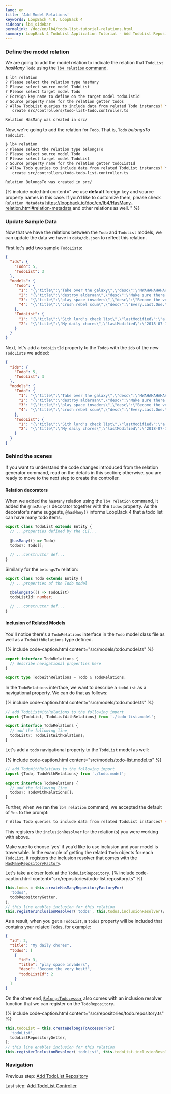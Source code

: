 ```yaml
---
lang: en
title: 'Add Model Relations'
keywords: LoopBack 4.0, LoopBack 4
sidebar: lb4_sidebar
permalink: /doc/en/lb4/todo-list-tutorial-relations.html
summary: LoopBack 4 TodoList Application Tutorial - Add TodoList Repository
---
```


### Define the model relation

We are going to add the model relation to indicate the relation that `TodoList`
_hasMany_ `Todo` using the
[`lb4 relation` command](https://loopback.io/doc/en/lb4/Relation-generator.html).

```sh
$ lb4 relation
? Please select the relation type hasMany
? Please select source model TodoList
? Please select target model Todo
? Foreign key name to define on the target model todoListId
? Source property name for the relation getter todos
? Allow TodoList queries to include data from related Todo instances? Yes
   create src/controllers/todo-list-todo.controller.ts

Relation HasMany was created in src/
```

Now, we're going to add the relation for `Todo`. That is, `Todo` _belongsTo_
`TodoList`.

```sh
$ lb4 relation
? Please select the relation type belongsTo
? Please select source model Todo
? Please select target model TodoList
? Source property name for the relation getter todoListId
? Allow Todo queries to include data from related TodoList instances? Yes
   create src/controllers/todo-todo-list.controller.ts

Relation BelongsTo was created in src/
```

{% include note.html content="
we use **default** foreign key and source property names in this case.
If you'd like to customize them, please check `Relation Metadata`
https://loopback.io/doc/en/lb4/HasMany-relation.html#relation-metadata and other
relations as well.
" %}

### Update Sample Data

Now that we have the relations between the `Todo` and `TodoList` models, we can
update the data we have in `data/db.json` to reflect this relation.

First let's add two sample `TodoList`s:

```json
{
  "ids": {
    "Todo": 5,
    "TodoList": 3
  },
  "models": {
    "Todo": {
      "1": "{\"title\":\"Take over the galaxy\",\"desc\":\"MWAHAHAHAHAHAHAHAHAHAHAHAHAMWAHAHAHAHAHAHAHAHAHAHAHAHA\",\"id\":1}",
      "2": "{\"title\":\"destroy alderaan\",\"desc\":\"Make sure there are no survivors left!\",\"id\":2}",
      "3": "{\"title\":\"play space invaders\",\"desc\":\"Become the very best!\",\"id\":3}",
      "4": "{\"title\":\"crush rebel scum\",\"desc\":\"Every.Last.One.\",\"id\":4}"
    },
    "TodoList": {
      "1": "{\"title\":\"Sith lord's check list\",\"lastModified\":\"a long time ago\",\"id\":1}",
      "2": "{\"title\":\"My daily chores\",\"lastModified\":\"2018-07-13\",\"id\":2}"
    }
  }
}
```

Next, let's add a `todoListId` property to the `Todo`s with the `id`s of the new
`TodoList`s we added:

```json
{
  "ids": {
    "Todo": 5,
    "TodoList": 3
  },
  "models": {
    "Todo": {
      "1": "{\"title\":\"Take over the galaxy\",\"desc\":\"MWAHAHAHAHAHAHAHAHAHAHAHAHAMWAHAHAHAHAHAHAHAHAHAHAHAHA\",\"todoListId\":1,\"id\":1}",
      "2": "{\"title\":\"destroy alderaan\",\"desc\":\"Make sure there are no survivors left!\",\"todoListId\":1,\"id\":2}",
      "3": "{\"title\":\"play space invaders\",\"desc\":\"Become the very best!\",\"todoListId\":2,\"id\":3}",
      "4": "{\"title\":\"crush rebel scum\",\"desc\":\"Every.Last.One.\",\"todoListId\":1,\"id\":4}"
    },
    "TodoList": {
      "1": "{\"title\":\"Sith lord's check list\",\"lastModified\":\"a long time ago\",\"id\":1}",
      "2": "{\"title\":\"My daily chores\",\"lastModified\":\"2018-07-13\",\"id\":2}"
    }
  }
}
```

### Behind the scenes

If you want to understand the code changes introduced from the relation
generator command, read on the details in this section; otherwise, you are ready
to move to the next step to create the controller.

#### Relation decorators

When we added the `hasMany` relation using the `lb4 relation` command, it added
the `@hasMany()` decorator together with the `todos` property. As the
decorator's name suggests, `@hasMany()` informs LoopBack 4 that a todo list can
have many todo items.

```ts
export class TodoList extends Entity {
  // ...properties defined by the CLI...

  @hasMany(() => Todo)
  todos?: Todo[];

  // ...constructor def...
}
```

Similarly for the `belongsTo` relation:

```ts
export class Todo extends Entity {
  // ...properties of the Todo model

  @belongsTo(() => TodoList)
  todoListId: number;

  // ...constructor def...
}
```

#### Inclusion of Related Models

You'll notice there's a `TodoRelations` interface in the `Todo` model class file
as well as a `TodoWithRelations` type defined.

{% include code-caption.html content="src/models/todo.model.ts" %}

```ts
export interface TodoRelations {
  // describe navigational properties here
}

export type TodoWithRelations = Todo & TodoRelations;
```

In the `TodoRelations` interface, we want to describe a `todoList` as a
navigational property. We can do that as follows:

{% include code-caption.html content="src/models/todo.model.ts" %}

```ts
// add TodoListWithRelations to the following import
import {TodoList, TodoListWithRelations} from './todo-list.model';
```

```ts
export interface TodoRelations {
  // add the following line
  todoList?: TodoListWithRelations;
}
```

Let's add a `todo` navigational property to the `TodoList` model as well:

{% include code-caption.html content="src/models/todo-list.model.ts" %}

```ts
// add TodoWithRelations to the following import
import {Todo, TodoWithRelations} from './todo.model';
```

```ts
export interface TodoRelations {
  // add the following line
  todos?: TodoWithRelations[];
}
```

Further, when we ran the `lb4 relation` command, we accepted the default of
`Yes` to the prompt:

```sh
? Allow Todo queries to include data from related TodoList instances? (Y/n)
```

This registers the `inclusionResolver` for the relation(s) you were working with
above.

Make sure to choose ‘yes’ if you’d like to use inclusion and your model is
traversable. In the example of getting the related `Todo` objects for each
`TodoList`, it registers the inclusion resolver that comes with the
[`HasManyRepositoryFactory`](https://loopback.io/doc/en/lb4/apidocs.repository.hasmanyrepository.html).

Let's take a closer look at the `TodoListRepository`.
{% include code-caption.html content="src/repositories/todo-list.repository.ts" %}

```ts
this.todos = this.createHasManyRepositoryFactoryFor(
  'todos',
  todoRepositoryGetter,
);
// this line enables inclusion for this relation
this.registerInclusionResolver('todos', this.todos.inclusionResolver);
```

As a result, when you get a `TodoList`, a `todos` property will be included that
contains your related `Todo`s, for example:

```json
{
  "id": 2,
  "title": "My daily chores",
  "todos": [
    {
      "id": 3,
      "title": "play space invaders",
      "desc": "Become the very best!",
      "todoListId": 2
    }
  ]
}
```

On the other end,
[`BelongsToAccessor`](https://loopback.io/doc/en/lb4/apidocs.repository.belongstoaccessor.html)
also comes with an inclusion resolver function that we can register on the
`TodoRepository`.

{% include code-caption.html content="src/repositories/todo.repository.ts" %}

```ts
this.todoList = this.createBelongsToAccessorFor(
  'todoList',
  todoListRepositoryGetter,
);
// this line enables inclusion for this relation
this.registerInclusionResolver('todoList', this.todoList.inclusionResolver);
```

### Navigation

Previous step: [Add TodoList Repository](todo-list-tutorial-repository.md)

Last step: [Add TodoList Controller](todo-list-tutorial-controller.md)
